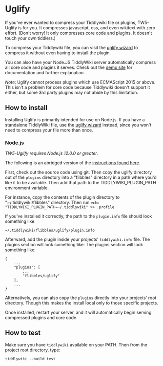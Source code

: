 # Uglify

If you've ever wanted to compress your Tiddlywiki file or plugins, TW5-Uglify is for you. It compresses javascript, css, and even wikitext with zero effort. (Don't worry! It only compresses core code and plugins. It doesn't touch your own tiddlers.)

To compress your Tiddlywiki file, you can visit the [uglify wizard](https://flibbles.github.io/tw5-uglify/uglified.html) to compress it without even having to install the plugin.

You can also have your Node.JS TiddlyWiki server automatically compress all core code and plugins it serves. Check out the [demo site](https://flibbles.github.io/tw5-uglify/) for documentation and further explanation.

_Note_: Uglify cannot process plugins which use ECMAScript 2015 or above. This isn't a problem for core code because Tiddlywiki doesn't support it either, but some 3rd party plugins may not abide by this limitation.

## How to install

Installing Uglify is primarily intended for use on Node.js. If you have a standalone TiddlyWiki file, use the [uglify wizard](https://flibbles.github.io/tw5-uglify/uglified.html) instead, since you won't need to compress your file more than once.

### Node.js

_TW5-Uglify requires Node.js 12.0.0 or greater._

The following is an abridged version of the [instructions found here](https://tiddlywiki.com/#Installing%20custom%20plugins%20on%20Node.js).

First, check out the source code using git. Then copy the uglify directory out of the `plugins` directory into a "flibbles" directory in a path where you'd like it to be available. Then add that path to the TIDDLYWIKI_PLUGIN_PATH environment variable.

For instance, copy the contents of the plugin directory to "~/.tiddlywiki/flibbles" directory. Then run `echo "TIDDLYWIKI_PLUGIN_PATH=~/.tiddlywiki" >> .profile`

If you've installed it correctly, the path to the `plugin.info` file should look something like:

`~/.tiddlywiki/flibbles/uglify/plugin.info`

Afterward, add the plugin inside your projects' `tiddlywiki.info` file.
The plugins section will look something like:
The plugins section will look something like:
```
{
	...
	"plugins": [
		...
		"flibbles/uglify"
	],
	...
}
```

Alternatively, you can also copy the `plugins` directly into your projects'
root directory. Though this makes the install local only to those specific
projects.

Once installed, restart your server, and it will automatically begin serving compressed plugins and core code.

## How to test

Make sure you have `tiddlywiki` available on your PATH. Then from the project root directory, type:

`tiddlywiki --build test`
